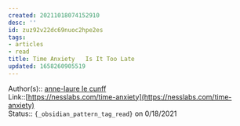 ```yaml
---
created: 20211018074152910
desc: ''
id: zuz92v22dc69nuoc2hpe2es
tags:
- articles
- read
title: Time Anxiety   Is It Too Late
updated: 1658260905519
---
```

   
Author(s):: [anne-laure le cunff](../../resources/people/anne-laure%20le%20cunff.md)   
Link::[https://nesslabs.com/time-anxiety](https://nesslabs.com/time-anxiety)   
Status:: `{_obsidian_pattern_tag_read}` on 0/18/2021